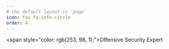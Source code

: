 ```yaml
---
# the default layout is 'page'
icon: fas fa-info-circle
order: 4
---
```


<span style=\"color: rgb(253, 98, 1);\">Offensive Security Expert</span>